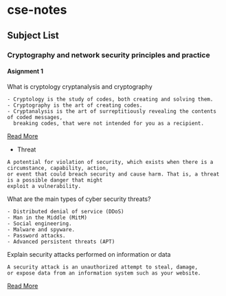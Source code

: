 # cse-notes

## Subject List


### Cryptography and network security principles and practice

#### Asignment 1

 What is cryptology cryptanalysis and cryptography
```
- Cryptology is the study of codes, both creating and solving them.
- Cryptography is the art of creating codes.
- Cryptanalysis is the art of surreptitiously revealing the contents of coded messages, 
  breaking codes, that were not intended for you as a recipient.
```
<a href="https://hackernoon.com/cryptology-vs-cryptography-vs-cryptanalysis-get-your-vocabulary-right-mw3o32w4" target="_blank">Read More</a>

* Threat
```
A potential for violation of security, which exists when there is a circumstance, capability, action,
or event that could breach security and cause harm. That is, a threat is a possible danger that might
exploit a vulnerability.
```

What are the main types of cyber security threats?
```
- Distributed denial of service (DDoS)
- Man in the Middle (MitM)
- Social engineering.
- Malware and spyware.
- Password attacks.
- Advanced persistent threats (APT)
```
Explain security attacks performed on information or data
```
A security attack is an unauthorized attempt to steal, damage, 
or expose data from an information system such as your website.
```
<a href="https://managewp.com/blog/security-attacks#:~:text=A%20security%20attack%20is%20an,system%20such%20as%20your%20website." target="_blank">Read More</a>




